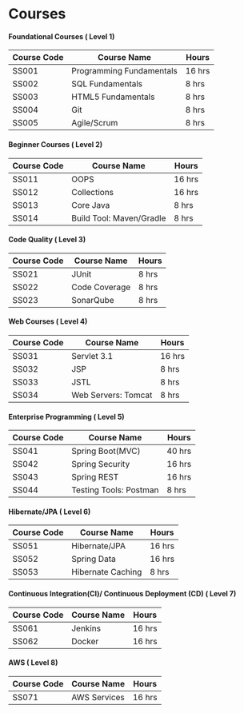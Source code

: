 # Courses

#### Foundational Courses ( Level 1)

| Course Code | Course Name  | Hours  |
| ------- | --- | --- |
| SS001 | Programming Fundamentals | 16 hrs |
| SS002 | SQL Fundamentals | 8 hrs | 
| SS003 | HTML5 Fundamentals | 8 hrs | 
| SS004 | Git | 8 hrs | 
| SS005 | Agile/Scrum | 8 hrs | 

#### Beginner Courses ( Level 2)

| Course Code | Course Name  | Hours  |
| ------- | --- | --- |
| SS011 | OOPS | 16 hrs |
| SS012 | Collections | 16 hrs |
| SS013 | Core Java | 8 hrs |
| SS014 | Build Tool: Maven/Gradle | 8 hrs | 

#### Code Quality ( Level 3)

| Course Code | Course Name  | Hours  |
| ------- | --- | --- |
| SS021 | JUnit | 8 hrs | 
| SS022 | Code Coverage | 8 hrs |  
| SS023 | SonarQube | 8 hrs | 

#### Web Courses ( Level 4)

| Course Code | Course Name  | Hours  |
| ------- | --- | --- |
| SS031 | Servlet 3.1 | 16 hrs |
| SS032 | JSP | 8 hrs | 
| SS033 | JSTL | 8 hrs | 
| SS034 | Web Servers: Tomcat | 8 hrs |

#### Enterprise Programming ( Level 5)

| Course Code | Course Name  | Hours  |
| ------- | --- | --- |
| SS041 | Spring Boot(MVC)  | 40 hrs |
| SS042 | Spring Security | 16 hrs |
| SS043 | Spring REST | 16 hrs | 
| SS044 | Testing Tools: Postman | 8 hrs | 

#### Hibernate/JPA ( Level 6)

| Course Code | Course Name  | Hours  |
| ------- | --- | --- |
| SS051 | Hibernate/JPA | 16 hrs | 
| SS052 | Spring Data | 16 hrs |
| SS053 | Hibernate Caching | 8 hrs |

#### Continuous Integration(CI)/ Continuous Deployment (CD) ( Level 7)

| Course Code | Course Name  | Hours  |
| ------- | --- | --- |
| SS061 | Jenkins | 16 hrs | 
| SS062 | Docker | 16 hrs |

#### AWS ( Level 8)

| Course Code | Course Name  | Hours  |
| ------- | --- | --- |
| SS071 | AWS Services | 16 hrs | 
